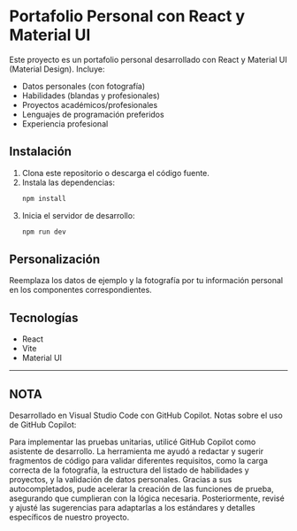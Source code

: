 # Portafolio Personal con React y Material UI

Este proyecto es un portafolio personal desarrollado con React y Material UI (Material Design). Incluye:

- Datos personales (con fotografía)
- Habilidades (blandas y profesionales)
- Proyectos académicos/profesionales
- Lenguajes de programación preferidos
- Experiencia profesional

## Instalación

1. Clona este repositorio o descarga el código fuente.
2. Instala las dependencias:
   ```sh
   npm install
   ```
3. Inicia el servidor de desarrollo:
   ```sh
   npm run dev
   ```

## Personalización

Reemplaza los datos de ejemplo y la fotografía por tu información personal en los componentes correspondientes.

## Tecnologías
- React
- Vite
- Material UI

---
## NOTA
Desarrollado en Visual Studio Code con GitHub Copilot.
Notas sobre el uso de GitHub Copilot:

Para implementar las pruebas unitarias, utilicé GitHub Copilot como asistente de desarrollo. La herramienta me ayudó a redactar y sugerir fragmentos de código para validar diferentes requisitos, como la carga correcta de la fotografía, la estructura del listado de habilidades y proyectos, y la validación de datos personales. Gracias a sus autocompletados, pude acelerar la creación de las funciones de prueba, asegurando que cumplieran con la lógica necesaria. Posteriormente, revisé y ajusté las sugerencias para adaptarlas a los estándares y detalles específicos de nuestro proyecto.